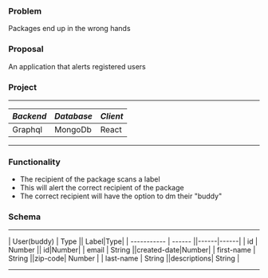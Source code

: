 ### Problem

Packages end up in the wrong hands

### Proposal

An application that alerts registered users

### Project

---

<space><space>

| _Backend_ | _Database_ | _Client_ |
| --------- | ---------- | -------- |
| Graphql   | MongoDb    | React    |

---

### Functionality

- The recipient of the package scans a label
- This will alert the correct recipient of the package
- The correct recipient will have the option to dm their "buddy"

### Schema

---

<space><space>

| User(buddy) | Type || Label|Type|
| ----------- | ------ ||------|------|
| id | Number || id|Number|
| email | String ||created-date|Number|
| first-name | String ||zip-code| Number |
| last-name | String ||descriptions| String |

---
